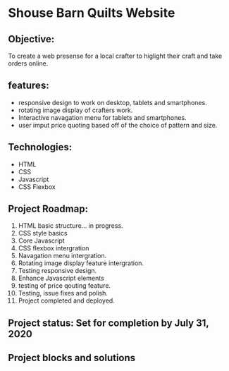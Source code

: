 # Shouse Barn Quilts Website

## Objective:

To create a web presense for a local crafter to higlight their craft and take orders online. 

## features:

* responsive design to work on desktop, tablets and smartphones. 
* rotating image display of crafters work.
* Interactive navagation menu for tablets and smartphones.
* user imput price quoting based off of the choice of pattern and size. 

## Technologies:

* HTML
* CSS
* Javascript
* CSS Flexbox

## Project Roadmap:

1. HTML basic structure... in progress.
2. CSS style basics 
3. Core Javascript 
4. CSS flexbox intergration
5. Navagation menu intergration.
6. Rotating image display feature intergration.
7. Testing responsive design.
8. Enhance Javascript elements 
9. testing of price qouting feature.
10. Testing, issue fixes and polish.
11. Project completed and deployed. 

## Project status: Set for completion by July 31, 2020

## Project blocks and solutions 